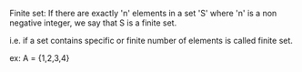 Finite set:
If there are exactly 'n' elements in a set 'S' where 'n' is a non negative integer,  we say that S is a finite set.

i.e. if a set contains specific or finite number of elements is called finite set.

ex:
    A = {1,2,3,4}